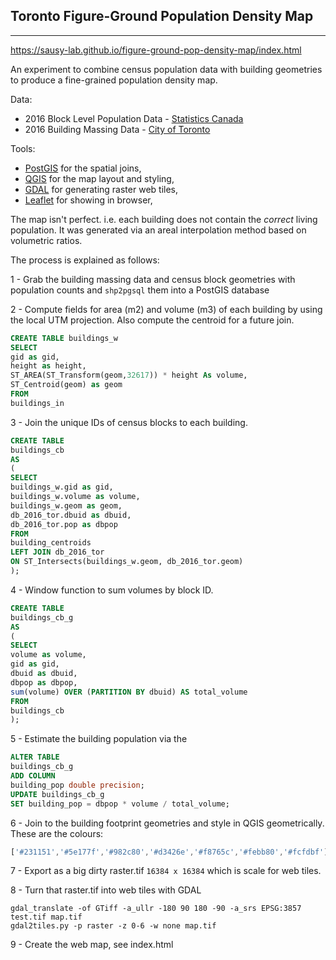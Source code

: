 ## Toronto Figure-Ground Population Density Map

---

https://sausy-lab.github.io/figure-ground-pop-density-map/index.html

An experiment to combine census population data with building geometries to produce a fine-grained population density map.

Data:
- 2016 Block Level Population Data - [Statistics Canada](http://open.canada.ca/data/en/dataset/32f1a777-9fcf-4e4a-8c66-82c66a2e76f1)
- 2016 Building Massing Data - [City of Toronto](http://www1.toronto.ca/wps/portal/contentonly?vgnextoid=d431d477f9a3a410VgnVCM10000071d60f89RCRD)


Tools:
- [PostGIS](http://www.postgis.org/) for the spatial joins,
- [QGIS](http://www.qgis.org/en/site/) for the map layout and styling,
- [GDAL](http://www.gdal.org/) for generating raster web tiles,
- [Leaflet](http://leafletjs.com/) for showing in browser,


The map isn't perfect. i.e. each building does not contain the *correct* living population. It was generated via an areal interpolation method based on volumetric ratios.

The process is explained as follows:

1 - Grab the building massing data and census block geometries with population counts and `shp2pgsql` them into a PostGIS database

2 - Compute fields for area (m2) and volume (m3) of each building by using the local UTM projection. Also compute the centroid for a future join.
```sql
CREATE TABLE buildings_w
SELECT
gid as gid,
height as height,
ST_AREA(ST_Transform(geom,32617)) * height As volume,
ST_Centroid(geom) as geom
FROM
buildings_in
```

3 - Join the unique IDs of census blocks to each building.
```sql
CREATE TABLE
buildings_cb
AS
(
SELECT
buildings_w.gid as gid,
buildings_w.volume as volume,
buildings_w.geom as geom,
db_2016_tor.dbuid as dbuid,
db_2016_tor.pop as dbpop
FROM
building_centroids
LEFT JOIN db_2016_tor
ON ST_Intersects(buildings_w.geom, db_2016_tor.geom)
);
```

4 - Window function to sum volumes by block ID.
```sql
CREATE TABLE
buildings_cb_g
AS
(
SELECT
volume as volume,
gid as gid,
dbuid as dbuid,
dbpop as dbpop,
sum(volume) OVER (PARTITION BY dbuid) AS total_volume
FROM
buildings_cb
);
```

5 - Estimate the building population via the
```sql
ALTER TABLE
buildings_cb_g
ADD COLUMN
building_pop double precision;
UPDATE buildings_cb_g
SET building_pop = dbpop * volume / total_volume;
```

6 - Join to the building footprint geometries and style in QGIS geometrically. These are the colours:
```js
['#231151','#5e177f','#982c80','#d3426e','#f8765c','#febb80','#fcfdbf']
```

7 - Export as a big dirty raster.tif `16384 x 16384` which is scale for web tiles.

8 - Turn that raster.tif into web tiles with GDAL
```
gdal_translate -of GTiff -a_ullr -180 90 180 -90 -a_srs EPSG:3857 test.tif map.tif
gdal2tiles.py -p raster -z 0-6 -w none map.tif
```

9 - Create the web map, see index.html
